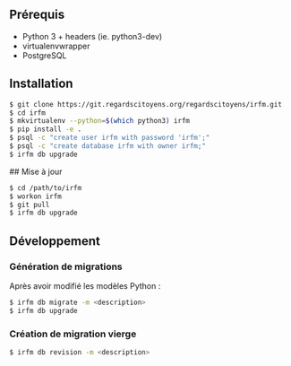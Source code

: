 
## Prérequis

* Python 3 + headers (ie. python3-dev)
* virtualenvwrapper
* PostgreSQL

## Installation

```sh
$ git clone https://git.regardscitoyens.org/regardscitoyens/irfm.git
$ cd irfm
$ mkvirtualenv --python=$(which python3) irfm
$ pip install -e .
$ psql -c "create user irfm with password 'irfm';"
$ psql -c "create database irfm with owner irfm;"
$ irfm db upgrade
```

## Mise à jour

```sh
$ cd /path/to/irfm
$ workon irfm
$ git pull
$ irfm db upgrade
```

## Développement

### Génération de migrations

Après avoir modifié les modèles Python :

```bash
$ irfm db migrate -m <description>
$ irfm db upgrade
```

### Création de migration vierge

```bash
$ irfm db revision -m <description>
```
